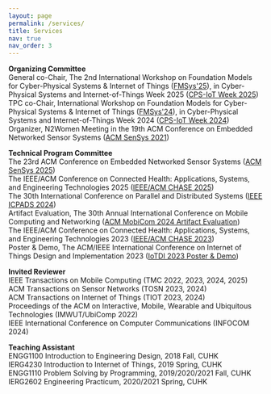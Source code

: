 ```yaml
---
layout: page
permalink: /services/
title: Services
nav: true
nav_order: 3
---
```


**Organizing Committee**\
General co-Chair, The 2nd International Workshop on Foundation Models for Cyber-Physical Systems & Internet of Things (<a href="https://fmsys-org.github.io/2025/index.html" target="_blank" rel="noopener noreferrer">FMSys'25</a>), in Cyber-Physical Systems and Internet-of-Things Week 2025 (<a href="https://cps-iot-week2025.ics.uci.edu/index.php" target="_blank" rel="noopener noreferrer">CPS-IoT Week 2025</a>)\
TPC co-Chair, International Workshop on Foundation Models for Cyber-Physical Systems & Internet of Things (<a href="https://fmsys24.github.io/" target="_blank" rel="noopener noreferrer">FMSys'24</a>), in Cyber-Physical Systems and Internet-of-Things Week 2024 (<a href="https://cps-iot-week2024.ie.cuhk.edu.hk/" target="_blank" rel="noopener noreferrer">CPS-IoT Week 2024</a>)\
Organizer, N2Women Meeting in the 19th ACM Conference on Embedded Networked Sensor Systems (<a href="https://sensys.acm.org/2021/" target="_blank" rel="noopener noreferrer">ACM SenSys 2021</a>)

**Technical Program Committee**\
The 23rd ACM Conference on Embedded Networked Sensor Systems (<a href="https://sensys.acm.org/2025/" target="_blank" rel="noopener noreferrer">ACM SenSys 2025</a>)\
The IEEE/ACM Conference on Connected Health: Applications, Systems, and Engineering Technologies 2025 (<a href="https://conferences.computer.org/chase2025/index.html" target="_blank" rel="noopener noreferrer">IEEE/ACM CHASE 2025</a>)\
The 30th International Conference on Parallel and Distributed Systems (<a href="https://attend.ieee.org/icpads/" target="_blank" rel="noopener noreferrer">IEEE ICPADS 2024</a>)\
Artifact Evaluation, The 30th Annual International Conference on Mobile Computing and Networking (<a href="https://www.sigmobile.org/mobicom/2024/" target="_blank" rel="noopener noreferrer">ACM MobiCom 2024 Artifact Evaluation</a>)\
The IEEE/ACM Conference on Connected Health: Applications, Systems, and Engineering Technologies 2023 (<a href="https://chase23.sigbed.org/" target="_blank" rel="noopener noreferrer">IEEE/ACM CHASE 2023</a>)\
Poster & Demo, The ACM/IEEE International Conference on Internet of Things Design and Implementation 2023 (<a href="https://conferences.computer.org/iotDI/2023/index.html" target="_blank" rel="noopener noreferrer">IoTDI 2023 Poster & Demo</a>)

**Invited Reviewer**\
IEEE Transactions on Mobile Computing (TMC 2022, 2023, 2024, 2025)\
ACM Transactions on Sensor Networks (TOSN 2023, 2024)\
ACM Transactions on Internet of Things (TIOT 2023, 2024)\
Proceedings of the ACM on Interactive, Mobile, Wearable and Ubiquitous Technologies (IMWUT/UbiComp 2022)\
IEEE International Conference on Computer Communications (INFOCOM 2024)
<!-- SCIENCE CHINA Information Sciences (SCIS 2023)\
IEEE Network Magazine 2023\
ACM Transactions on Computing for Healthcare (HEALTH 2023)\
IEEE Transactions on Computers 2024\
The First Workshop on DL-Hardware Co-Design for AI Acceleration in the 37th AAAI Conference on Artificial Intelligence (DCAA 2023) -->

**Teaching Assistant**\
ENGG1100 Introduction to Engineering Design, 2018 Fall, CUHK\
IERG4230 Introduction to Internet of Things, 2019 Spring, CUHK\
ENGG1110 Problem Solving by Programming, 2019/2020/2021 Fall, CUHK\
IERG2602 Engineering Practicum, 2020/2021 Spring, CUHK
